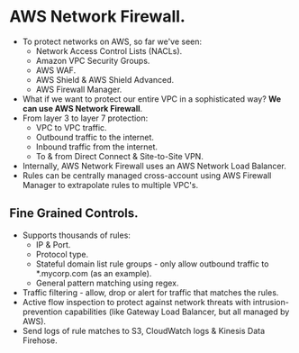 # **AWS Network Firewall.**

* To protect networks on AWS, so far we've seen:
    * Network Access Control Lists (NACLs).
    * Amazon VPC Security Groups.
    * AWS WAF.
    * AWS Shield & AWS Shield Advanced.
    * AWS Firewall Manager.
* What if we want to protect our entire VPC in a sophisticated way? **We can use AWS Network Firewall**.
* From layer 3 to layer 7 protection:
    * VPC to VPC traffic.
    * Outbound traffic to the internet.
    * Inbound traffic from the internet.
    * To & from Direct Connect & Site-to-Site VPN.
* Internally, AWS Network Firewall uses an AWS Network Load Balancer.
* Rules can be centrally managed cross-account using AWS Firewall Manager to extrapolate rules to multiple VPC's.

## **Fine Grained Controls.**

* Supports thousands of rules:
    * IP & Port.
    * Protocol type.
    * Stateful domain list rule groups - only allow outbound traffic to *.mycorp.com (as an example).
    * General pattern matching using regex.
* Traffic filtering - allow, drop or alert for traffic that matches the rules.
* Active flow inspection to protect against network threats with intrusion-prevention capabilities (like Gateway Load Balancer, but all managed by AWS).
* Send logs of rule matches to S3, CloudWatch logs & Kinesis Data Firehose.